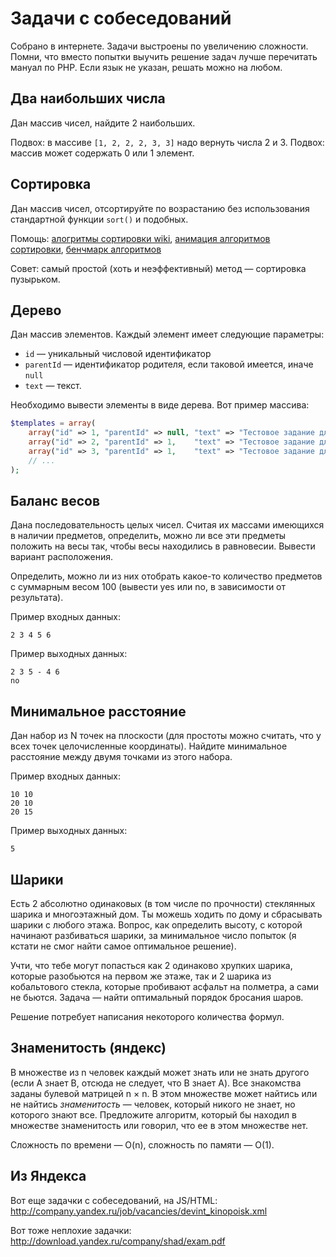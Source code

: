 # Задачи с собеседований

Собрано в интернете. Задачи выстроены по увеличению сложности. Помни, что вместо попытки выучить решение задач лучше перечитать мануал по PHP. Если язык не указан, решать можно на любом.

## Два наибольших числа

Дан массив чисел, найдите 2 наибольших. 

Подвох: в массиве `[1, 2, 2, 2, 3, 3]` надо вернуть числа 2 и 3. Подвох: массив может содержать 0 или 1 элемент.

## Сортировка

Дан массив чисел, отсортируйте по возрастанию без использования стандартной функции `sort()` и подобных.

Помощь: [алогритмы сортировки wiki](https://ru.wikipedia.org/wiki/%D0%90%D0%BB%D0%B3%D0%BE%D1%80%D0%B8%D1%82%D0%BC_%D1%81%D0%BE%D1%80%D1%82%D0%B8%D1%80%D0%BE%D0%B2%D0%BA%D0%B8), [анимация алгоритмов сортировки](http://habrahabr.ru/post/221055/), [бенчмарк алгоритмов](http://habrahabr.ru/post/221807/)

Совет: самый простой (хоть и неэффективный) метод — сортировка пузырьком.

## Дерево

Дан массив элементов. Каждый элемент имеет следующие параметры: 

- `id` — уникальный числовой идентификатор
- `parentId` — идентификатор родителя, если таковой имеется, иначе `null`
- `text` — текст.

Необходимо вывести элементы в виде дерева. Вот пример массива: 

```php
$templates = array(
    array("id" => 1, "parentId" => null, "text" => "Тестовое задание для PHP-программиста"), 
    array("id" => 2, "parentId" => 1,    "text" => "Тестовое задание для PHP-программиста2"), 
    array("id" => 3, "parentId" => 1,    "text" => "Тестовое задание для PHP-программиста3"),
    // ...
);
```

## Баланс весов

Дана последовательность целых чисел. Считая их массами имеющихся в наличии предметов, определить, можно ли все эти предметы положить на весы так, чтобы весы находились в равновесии. Вывести вариант расположения.

Определить, можно ли из них отобрать какое-то количество предметов с суммарным весом 100 (вывести yes или no, в зависимости от результата).

Пример входных данных:
    
    2 3 4 5 6

Пример выходных данных:
    
    2 3 5 - 4 6
    no

## Минимальное расстояние

Дан набор из N точек на плоскости (для простоты можно считать, что у всех точек целочисленные координаты). Найдите минимальное расстояние между двумя точками из этого набора.

Пример входных данных:

    10 10
    20 10
    20 15

Пример выходных данных:

    5

## Шарики

Есть 2 абсолютно одинаковых (в том числе по прочности) стеклянных шарика и многоэтажный дом. Ты можешь ходить по дому и сбрасывать шарики с любого этажа. Вопрос, как определить высоту, с которой начинают разбиваться шарики, за минимальное число попыток (я кстати не смог найти самое оптимальное решение).

Учти, что тебе могут попасться как 2 одинаково хрупких шарика, которые разобьются на первом же этаже, так и 2 шарика из кобальтового стекла, которые пробивают асфальт на полметра, а сами не бьются. Задача — найти оптимальный порядок бросания шаров. 

Решение потребует написания некоторого количества формул.

## Знаменитость (яндекс)

В множестве из n человек каждый может знать или не знать другого (если A знает B, отсюда не следует, что B знает A). Все знакомства заданы булевой матрицей n × n. В этом множестве может найтись или не найтись *знаменитость* — человек, который никого не знает, но которого знают все. Предложите алгоритм, который бы находил в множестве знаменитость или говорил, что ее в этом множестве нет. 

Сложность по времени — O(n), сложность по памяти — O(1).

## Из Яндекса

Вот еще задачки с собеседований, на JS/HTML: http://company.yandex.ru/job/vacancies/devint_kinopoisk.xml

Вот тоже неплохие задачки: http://download.yandex.ru/company/shad/exam.pdf

